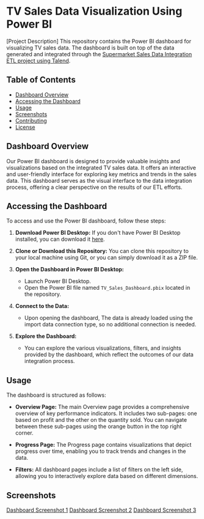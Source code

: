 # TV Sales Data Visualization Using Power BI

[Project Description]
This repository contains the Power BI dashboard for visualizing TV sales data. The dashboard is built on top of the data generated and integrated through the [Supermarket Sales Data Integration ETL project using Talend](https://github.com/SAAD-BEN/Tvs_Sales_Data_Integration_ETL_Using_Talend).

## Table of Contents

- [Dashboard Overview](#dashboard-overview)
- [Accessing the Dashboard](#accessing-the-dashboard)
- [Usage](#usage)
- [Screenshots](#screenshots)
- [Contributing](#contributing)
- [License](#license)

## Dashboard Overview

Our Power BI dashboard is designed to provide valuable insights and visualizations based on the integrated TV sales data. It offers an interactive and user-friendly interface for exploring key metrics and trends in the sales data. This dashboard serves as the visual interface to the data integration process, offering a clear perspective on the results of our ETL efforts.

## Accessing the Dashboard

To access and use the Power BI dashboard, follow these steps:

1. **Download Power BI Desktop:** If you don't have Power BI Desktop installed, you can download it [here](https://powerbi.microsoft.com/en-us/desktop/).

2. **Clone or Download this Repository:** You can clone this repository to your local machine using Git, or you can simply download it as a ZIP file.

3. **Open the Dashboard in Power BI Desktop:**
   - Launch Power BI Desktop.
   - Open the Power BI file named `TV_Sales_Dashboard.pbix` located in the repository.

4. **Connect to the Data:**
   - Upon opening the dashboard, The data is already loaded using the import data connection type, so no additional connection is needed.

5. **Explore the Dashboard:**
   - You can explore the various visualizations, filters, and insights provided by the dashboard, which reflect the outcomes of our data integration process.

## Usage

The dashboard is structured as follows:

- **Overview Page:** The main Overview page provides a comprehensive overview of key performance indicators. It includes two sub-pages: one based on profit and the other on the quantity sold. You can navigate between these sub-pages using the orange button in the top right corner.

- **Progress Page:** The Progress page contains visualizations that depict progress over time, enabling you to track trends and changes in the data.

- **Filters:** All dashboard pages include a list of filters on the left side, allowing you to interactively explore data based on different dimensions.

## Screenshots
[Dashboard Screenshot 1](screenshots/OverviewTvsSales.png)
[Dashboard Screenshot 2](screenshots/ProgressTvsSales.png)
[Dashboard Screenshot 3](screenshots/AddOnsTvsSales.png)

